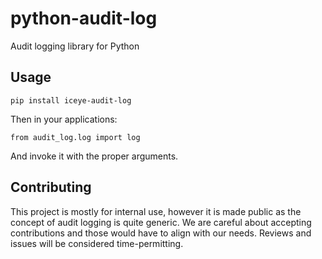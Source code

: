 # python-audit-log

Audit logging library for Python

## Usage

`pip install iceye-audit-log`

Then in your applications:

`from audit_log.log import log`

And invoke it with the proper arguments.

## Contributing

This project is mostly for internal use, however it is made public as the concept of audit logging is quite generic.
We are careful about accepting contributions and those would have to align with our needs.
Reviews and issues will be considered time-permitting.

